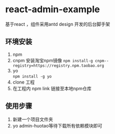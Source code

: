 # react-admin-example
基于react ，组件采用antd design 开发的后台脚手架

## 环境安装
1. npm
2. cnpm 安装淘宝npm镜像
	`npm install-g cnpm--registry=https://registry.npm.taobao.org `
3. yo    
	`npm install -g yo`
4. clone 工程
5. 在工程内 npm link 链接至本地npm仓库

## 使用步骤
1. 新建一个项目文件夹
2. yo admin-huotao等待下载所有依赖模块即可
